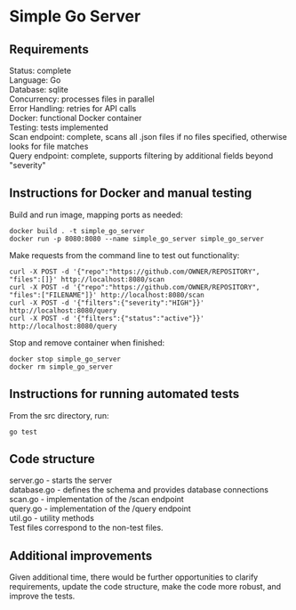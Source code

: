 # Simple Go Server

## Requirements
Status: complete\
Language: Go\
Database: sqlite\
Concurrency: processes files in parallel\
Error Handling: retries for API calls\
Docker: functional Docker container\
Testing: tests implemented\
Scan endpoint: complete, scans all .json files if no files specified, otherwise looks for file matches\
Query endpoint: complete, supports filtering by additional fields beyond "severity"

## Instructions for Docker and manual testing
Build and run image, mapping ports as needed:
```
docker build . -t simple_go_server
docker run -p 8080:8080 --name simple_go_server simple_go_server
```

Make requests from the command line to test out functionality:
```
curl -X POST -d '{"repo":"https://github.com/OWNER/REPOSITORY", "files":[]}' http://localhost:8080/scan
curl -X POST -d '{"repo":"https://github.com/OWNER/REPOSITORY", "files":["FILENAME"]}' http://localhost:8080/scan
curl -X POST -d '{"filters":{"severity":"HIGH"}}' http://localhost:8080/query
curl -X POST -d '{"filters":{"status":"active"}}' http://localhost:8080/query
```

Stop and remove container when finished:
```
docker stop simple_go_server
docker rm simple_go_server
```

## Instructions for running automated tests
From the src directory, run:
```
go test
```

## Code structure
server.go - starts the server\
database.go - defines the schema and provides database connections\
scan.go - implementation of the /scan endpoint\
query.go - implementation of the /query endpoint\
util.go - utility methods\
Test files correspond to the non-test files.

## Additional improvements
Given additional time, there would be further opportunities to clarify requirements, update the code structure, make the code more robust, and improve the tests.
